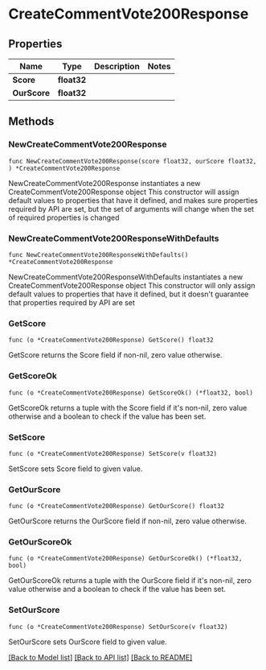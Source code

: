 # CreateCommentVote200Response

## Properties

Name | Type | Description | Notes
------------ | ------------- | ------------- | -------------
**Score** | **float32** |  | 
**OurScore** | **float32** |  | 

## Methods

### NewCreateCommentVote200Response

`func NewCreateCommentVote200Response(score float32, ourScore float32, ) *CreateCommentVote200Response`

NewCreateCommentVote200Response instantiates a new CreateCommentVote200Response object
This constructor will assign default values to properties that have it defined,
and makes sure properties required by API are set, but the set of arguments
will change when the set of required properties is changed

### NewCreateCommentVote200ResponseWithDefaults

`func NewCreateCommentVote200ResponseWithDefaults() *CreateCommentVote200Response`

NewCreateCommentVote200ResponseWithDefaults instantiates a new CreateCommentVote200Response object
This constructor will only assign default values to properties that have it defined,
but it doesn't guarantee that properties required by API are set

### GetScore

`func (o *CreateCommentVote200Response) GetScore() float32`

GetScore returns the Score field if non-nil, zero value otherwise.

### GetScoreOk

`func (o *CreateCommentVote200Response) GetScoreOk() (*float32, bool)`

GetScoreOk returns a tuple with the Score field if it's non-nil, zero value otherwise
and a boolean to check if the value has been set.

### SetScore

`func (o *CreateCommentVote200Response) SetScore(v float32)`

SetScore sets Score field to given value.


### GetOurScore

`func (o *CreateCommentVote200Response) GetOurScore() float32`

GetOurScore returns the OurScore field if non-nil, zero value otherwise.

### GetOurScoreOk

`func (o *CreateCommentVote200Response) GetOurScoreOk() (*float32, bool)`

GetOurScoreOk returns a tuple with the OurScore field if it's non-nil, zero value otherwise
and a boolean to check if the value has been set.

### SetOurScore

`func (o *CreateCommentVote200Response) SetOurScore(v float32)`

SetOurScore sets OurScore field to given value.



[[Back to Model list]](../README.md#documentation-for-models) [[Back to API list]](../README.md#documentation-for-api-endpoints) [[Back to README]](../README.md)


